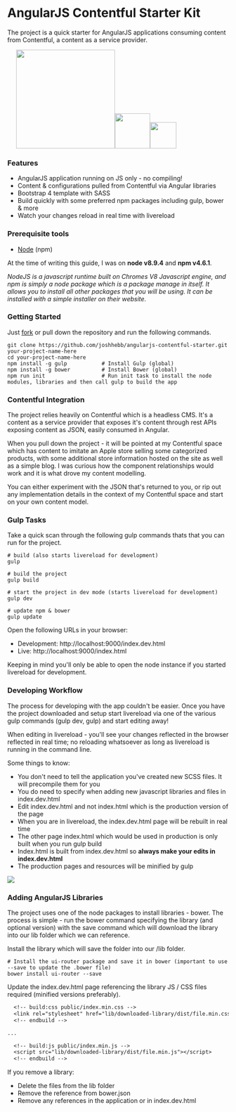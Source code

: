 # AngularJS Contentful Starter Kit

The project is a quick starter for AngularJS applications consuming content from Contentful, a content as a service provider.

<img src="https://images.contentful.com/fo9twyrwpveg/44baP9Gtm8qE2Umm8CQwQk/c43325463d1cb5db2ef97fca0788ea55/PoweredByContentful_LightBackground.svg" width="225" style="margin-left: 20px;" /><img src="https://angular.io/assets/images/logos/angular/angular.png" width="80" /><img src="https://v4-alpha.getbootstrap.com/assets/brand/bootstrap-solid.svg" width="60" />


### Features

* AngularJS application running on JS only - no compiling!
* Content & configurations pulled from Contentful via Angular libraries
* Bootstrap 4 template with SASS
* Build quickly with some preferred npm packages including gulp, bower & more
* Watch your changes reload in real time with livereload

### Prerequisite tools

* [Node](https://nodejs.org/en/download/) (npm)

At the time of writing this guide, I was on **node v8.9.4** and **npm v4.6.1**. 

*NodeJS is a javascript runtime built on Chromes V8 Javascript engine, 
and npm is simply a node package which is a package manage in itself. It allows you to install all other packages that you will be using. It can be installed with a simple installer on their website.*


### Getting Started

Just [fork](https://github.com/joshhebb/angularjs-contentful-starter) or pull down the repository and run the following commands.

```shell
git clone https://github.com/joshhebb/angularjs-contentful-starter.git your-project-name-here
cd your-project-name-here
npm install -g gulp           # Install Gulp (global)
npm install -g bower          # Install Bower (global)
npm run init                  # Run init task to install the node modules, libraries and then call gulp to build the app
```

### Contentful Integration

The project relies heavily on Contentful which is a headless CMS. It's a content as a service provider that exposes it's content through rest APIs exposing content as JSON, easily consumed in Angular.

When you pull down the project - it will be pointed at my Contentful space which has content to imitate an Apple store selling some categorized products, with some additional store information hosted on the site as well as a simple blog. I was curious how the component relationships would work and it is what drove my content modelling.

You can either experiment with the JSON that's returned to you, or rip out any implementation details in the context of my Contentful space and start on your own content model.


### Gulp Tasks

Take a quick scan through the following gulp commands thats that you can run for the project.

```shell
# build (also starts livereload for development)
gulp

# build the project 
gulp build

# start the project in dev mode (starts livereload for development)
gulp dev

# update npm & bower
gulp update
```

Open the following URLs in your browser:
* Development: http://localhost:9000/index.dev.html
* Live: http://localhost:9000/index.html

Keeping in mind you'll only be able to open the node instance if you started livereload for development.

### Developing Workflow

The process for developing with the app couldn't be easier. Once you have the project downloaded and setup start livereload via one of the various gulp commands (gulp dev, gulp) and start editing away! 

When editing in livereload - you'll see your changes reflected in the browser reflected in real time; no reloading whatsoever as long as livereload is running in the command line.

Some things to know:

* You don't need to tell the application you've created new SCSS files. It will precompile them for you
* You do need to specify when adding new javascript libraries and files in index.dev.html
* Edit index.dev.html and not index.html which is the production version of the page
* When you are in livereload, the index.dev.html page will be rebuilt in real time
* The other page index.html which would be used in production is only built when you run gulp build
* Index.html is built from index.dev.html so **always make your edits in index.dev.html**
* The production pages and resources will be minified by gulp


<img src="http://whobrokethebuild.me/wp-content/uploads/images/angular-contentful-starter.gif" />



### Adding AngularJS Libraries

The project uses one of the node packages to install libraries - bower. The process is simple - run the bower command specifying the library (and optional version) with the save command which will download the library into our lib folder which we can reference.

Install the library which will save the folder into our /lib folder.

```shell
# Install the ui-router package and save it in bower (important to use --save to update the .bower file)
bower install ui-router --save
```

Update the index.dev.html page referencing the library JS / CSS files required (minified versions preferably).

```patch
  <!-- build:css public/index.min.css -->
  <link rel="stylesheet" href="lib/downloaded-library/dist/file.min.css">
  <!-- endbuild -->

...

  <!-- build:js public/index.min.js -->
  <script src="lib/downloaded-library/dist/file.min.js"></script>
  <!-- endbuild -->
```

If you remove a library:

* Delete the files from the lib folder
* Remove the reference from bower.json
* Remove any references in the application or in index.dev.html




